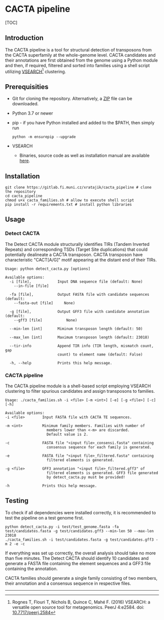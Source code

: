 # CACTA pipeline

[TOC]

## Introduction

The CACTA pipeline is a tool for structural detection of transposons from the CACTA superfamily at the whole-genome level. CACTA candidates and their annotations are first obtained from the genome using a Python module and then, if required, filtered and sorted into families using a shell script utilizing [VSEARCH](https://github.com/torognes/vsearch)[^1] clustering.

## Prerequisities

- Git for cloning the repository. Alternatively, a [ZIP](https://gitlab.fi.muni.cz/xratajik/cacta_pipeline/-/archive/master/cacta_pipeline-master.zip) file can be downloaded.

- Python 3.7 or newer

- pip - if you have Python installed and added to the $PATH, then simply run

    `python -m ensurepip --upgrade`

- VSEARCH

    - Binaries, source code as well as installation manual are available [here](https://github.com/torognes/vsearch).

## Installation

```
git clone https://gitlab.fi.muni.cz/xratajik/cacta_pipeline # clone the repository
cd cacta_pipeline
chmod u+x cacta_families.sh # allow to execute shell script
pip install -r requirements.txt # install python libraries
```

## Usage

### Detect CACTA

The Detect CACTA module structurally identifies TIRs (Tandem Inverted Repeats) and corresponding TSDs (Target Site duplications) that could potentially dealineate a CACTA transposon. CACTA transposon have characteristic "CACT[A/G]" motif appearing at the distant end of their TIRs.

```
Usage: python detect_cacta.py [options]

Available options:  
  -i [file],            Input DNA sequence file (default: None)
    --in-file [file]     
    
  -fa [file],           Output FASTA file with candidate sequences (default:
    --fasta-out [file]     None)
   
  -g [file],			Output GFF3 file with candidate annotation (default:
    --gff3 [file]           None)
  
  --min-len [int]       Miminum transposon length (default: 50)
  
  --max_len [int]       Maximum transposon length (default: 23018)
  
  --tir-info            Append TIR info (TIR length, mismatch count, gap
                        count) to element name (default: False)
                        
  -h, --help            Prints this help message.
```

### CACTA pipeline

The CACTA pipeline module is a shell-based script employing VSEARCH clustering to filter spurious candidates and assign transposons to families.

```
Usage: ./cacta_families.sh -i <file> [-m <int>] [-e] [-g <file>] [-c] [-h]

Available options:
-i <file>        Input FASTA file with CACTA TE sequences.

-m <int>         Minimum family members. Families with number of
                   members lower than <-m> are discarded.
                   Default value is 2.
                   
-c               FASTA file "<input file>_consensi.fasta" containing
                   consensus sequence for each family is generated.
                   
-e               FASTA file "<input file>_filtered.fasta" containing
                   filtered elements is generated.
                   
-g <file>        GFF3 annotation "<input file>_filtered.gff3" of
                   filtered elements is generated. GFF3 file generated
                   by detect_cacta.py must be provided!
                   
-h               Prints this help message.
```

## Testing

To check if all dependencies were installed correctly, it is recommended to test the pipeline on a test genome first. 

```
python detect_cacta.py -i test/test_genome.fasta -fa test/candidates.fasta -g test/candidates.gff3 --min-len 50 --max-len 23018
./cacta_families.sh -i test/candidates.fasta -g test/candidates.gff3 -m 2 -e -c

```

If everything was set up correctly, the overall analysis should take no more than five minutes. The Detect CACTA should identify 10 candidates and generate a FASTA file containing the element sequences and a GFF3 file containing the annotation.

CACTA families should generate a single family consisting of two members, their annotation and a consensus sequence in respective files. 

---

[^1]: Rognes T, Flouri T, Nichols B, Quince C, Mahé F. (2016) VSEARCH: a versatile open source tool for metagenomics. PeerJ 4:e2584. doi: [10.7717/peerj.2584](https://doi.org/10.7717/peerj.2584)